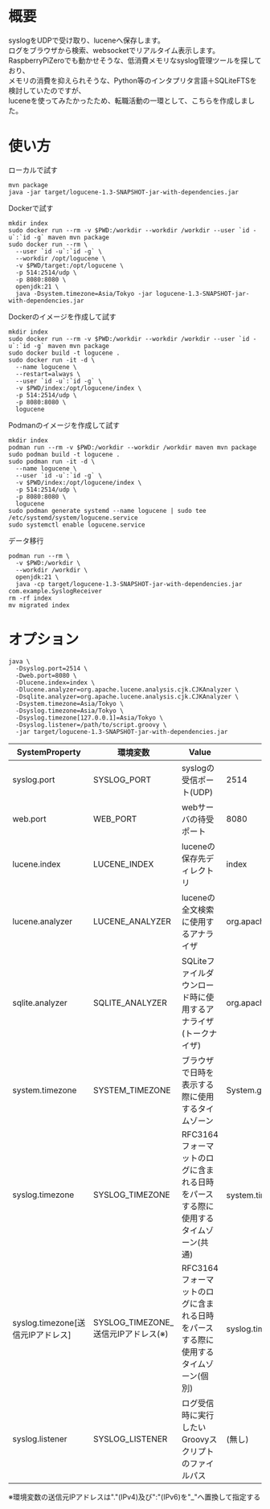 # 概要
syslogをUDPで受け取り、luceneへ保存します。  
ログをブラウザから検索、websocketでリアルタイム表示します。  
RaspberryPiZeroでも動かせそうな、低消費メモリなsyslog管理ツールを探しており、  
メモリの消費を抑えられそうな、Python等のインタプリタ言語＋SQLiteFTSを検討していたのですが、  
luceneを使ってみたかったため、転職活動の一環として、こちらを作成しました。

# 使い方
ローカルで試す
```
mvn package
java -jar target/logucene-1.3-SNAPSHOT-jar-with-dependencies.jar
```
Dockerで試す
```
mkdir index
sudo docker run --rm -v $PWD:/workdir --workdir /workdir --user `id -u`:`id -g` maven mvn package
sudo docker run --rm \
  --user `id -u`:`id -g` \
  --workdir /opt/logucene \
  -v $PWD/target:/opt/logucene \
  -p 514:2514/udp \
  -p 8080:8080 \
  openjdk:21 \
  java -Dsystem.timezone=Asia/Tokyo -jar logucene-1.3-SNAPSHOT-jar-with-dependencies.jar
```
Dockerのイメージを作成して試す
```
mkdir index
sudo docker run --rm -v $PWD:/workdir --workdir /workdir --user `id -u`:`id -g` maven mvn package
sudo docker build -t logucene .
sudo docker run -it -d \
  --name logucene \
  --restart=always \
  --user `id -u`:`id -g` \
  -v $PWD/index:/opt/logucene/index \
  -p 514:2514/udp \
  -p 8080:8080 \
  logucene
```
Podmanのイメージを作成して試す
```
mkdir index
podman run --rm -v $PWD:/workdir --workdir /workdir maven mvn package
sudo podman build -t logucene .
sudo podman run -it -d \
  --name logucene \
  --user `id -u`:`id -g` \
  -v $PWD/index:/opt/logucene/index \
  -p 514:2514/udp \
  -p 8080:8080 \
  logucene
sudo podman generate systemd --name logucene | sudo tee /etc/systemd/system/logucene.service
sudo systemctl enable logucene.service
```
データ移行
```
podman run --rm \
  -v $PWD:/workdir \
  --workdir /workdir \
  openjdk:21 \
  java -cp target/logucene-1.3-SNAPSHOT-jar-with-dependencies.jar com.example.SyslogReceiver
rm -rf index
mv migrated index
```

# オプション
```
java \
  -Dsyslog.port=2514 \
  -Dweb.port=8080 \
  -Dlucene.index=index \
  -Dlucene.analyzer=org.apache.lucene.analysis.cjk.CJKAnalyzer \
  -Dsqlite.analyzer=org.apache.lucene.analysis.cjk.CJKAnalyzer \
  -Dsystem.timezone=Asia/Tokyo \
  -Dsyslog.timezone=Asia/Tokyo \
  -Dsyslog.timezone[127.0.0.1]=Asia/Tokyo \
  -Dsyslog.listener=/path/to/script.groovy \
  -jar target/logucene-1.3-SNAPSHOT-jar-with-dependencies.jar
```
| SystemProperty                    | 環境変数                             | Value                                                                             | Default                                              |
| --------------------------------- | ------------------------------------ | --------------------------------------------------------------------------------- | ---------------------------------------------------- |
| syslog.port                       | SYSLOG_PORT                          | syslogの受信ポート(UDP)                                                           | 2514                                                 |
| web.port                          | WEB_PORT                             | webサーバの待受ポート                                                             | 8080                                                 |
| lucene.index                      | LUCENE_INDEX                         | luceneの保存先ディレクトリ                                                        | index                                                |
| lucene.analyzer                   | LUCENE_ANALYZER                      | luceneの全文検索に使用するアナライザ                                              | org.apache.lucene.analysis.cjk.CJKAnalyzer |
| sqlite.analyzer                   | SQLITE_ANALYZER                      | SQLiteファイルダウンロード時に使用するアナライザ(トークナイザ)                    | org.apache.lucene.analysis.cjk.CJKAnalyzer |
| system.timezone                   | SYSTEM_TIMEZONE                      | ブラウザで日時を表示する際に使用するタイムゾーン                                  | System.getProperty("user.timezone")                  |
| syslog.timezone                   | SYSLOG_TIMEZONE                      | RFC3164フォーマットのログに含まれる日時をパースする際に使用するタイムゾーン(共通) | system.timezoneの値                                  |
| syslog.timezone[送信元IPアドレス] | SYSLOG_TIMEZONE_送信元IPアドレス(※) | RFC3164フォーマットのログに含まれる日時をパースする際に使用するタイムゾーン(個別) | syslog.timezoneの値                                  |
| syslog.listener                   | SYSLOG_LISTENER                      | ログ受信時に実行したいGroovyスクリプトのファイルパス                              | (無し)                                               |

※環境変数の送信元IPアドレスは"."(IPv4)及び":"(IPv6)を"_"へ置換して指定する